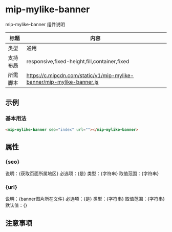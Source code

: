 # mip-mylike-banner

mip-mylike-banner 组件说明

标题|内容
----|----
类型|通用
支持布局|responsive,fixed-height,fill,container,fixed
所需脚本|https://c.mipcdn.com/static/v1/mip-mylike-banner/mip-mylike-banner.js


## 示例

### 基本用法
```html
<mip-mylike-banner seo="index" url=""></mip-mylike-banner>
```

## 属性

### {seo}

说明：{获取页面所属地区}
必选项：{是}
类型：{字符串}
取值范围：{字符串}

### {url}

说明：{banner图片所在文件}
必选项：{是}
类型：{字符串}
取值范围：{字符串}
默认值：{}
## 注意事项


